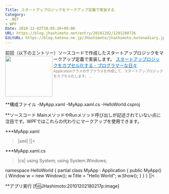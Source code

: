 ```yaml
---
Title: スタートアップロジックをマークアップ定義で実装する
Category:
- .NET
- WPF
Date: 2010-12-02T18:05:26+09:00
URL: https://blog.jhashimoto.net/entry/20101202/1291280726
EditURL: https://blog.hatena.ne.jp/JHashimoto/jhashimoto.hatenadiary.jp/atom/entry/12921228815717258483
---
```


前回（以下のエントリー）ソースコードで作成したスタートアップロジックをマークアップ定義で実装します。
<a href="http://d.hatena.ne.jp/JHashimoto/20101201/1291209757" target="_blank" rel="nofollow"><img class="alignleft" align="left" border="0" src="http://capture.heartrails.com/150x130/shadow?http://d.hatena.ne.jp/JHashimoto/20101201/1291209757" alt="" width="150" height="130" /></a><a style="color:#0070C5;" href="http://d.hatena.ne.jp/JHashimoto/20101201/1291209757" target="_blank" rel="nofollow">スタートアップロジックをカプセル化する - プログラマーな日々</a><a href="http://b.hatena.ne.jp/entry/http://d.hatena.ne.jp/JHashimoto/20101201/1291209757" target="_blank"><img border="0" src="http://b.hatena.ne.jp/entry/image/http://d.hatena.ne.jp/JHashimoto/20101201/1291209757" alt="" /></a><br><span style="color: #808080;font-size: 80%;">Applicationクラスのサブクラスを作成して、スタートアップロジックをカプセル化します。 ...</span><br style="clear:both;" />

**構成ファイル
-MyApp.xaml
-MyApp.xaml.cs
-HelloWorld.csproj

**ソースコード
MainメソッドやRunメソッド呼び出しが記述されていない点に注目です。WPFではこれらの代わりにマークアップを使用できます。

***MyApp.xaml
>|xml|
<Application
    x:Class="HelloWorld.MyApp"
    xmlns="http://schemas.microsoft.com/winfx/2006/xaml/presentation"
    xmlns:x="http://schemas.microsoft.com/winfx/2006/xaml"
/>
||<

***MyApp.xaml.cs
>|cs|
using System;
using System.Windows;

namespace HelloWorld {
    partial class MyApp : Application {
        public MyApp() {
            Window w = new Window();
            w.Title = "Hello World";
            w.Show();
        }
    }
}
||<

**アプリ実行
[f:id:JHashimoto:20101202180217p:image]
